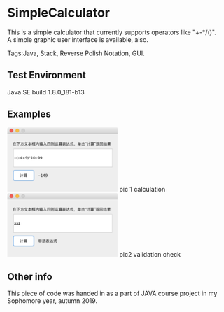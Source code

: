 # SimpleCalculator
This is a simple calculator that currently supports operators like "+-*/()".  
A simple graphic user interface is available, also.  

Tags:Java, Stack, Reverse Polish Notation, GUI.

## Test Environment
Java SE build 1.8.0_181-b13

## Examples
<img src="https://github.com/Mia-Dan/SimpleCalculator/blob/main/pics/example1.png" width="50%" />
pic 1 calculation  

<img src="https://github.com/Mia-Dan/SimpleCalculator/blob/main/pics/example2.png" width="50%" />
pic2 validation check  

## Other info
This piece of code was handed in as a part of JAVA course project in my Sophomore year, autumn 2019.  